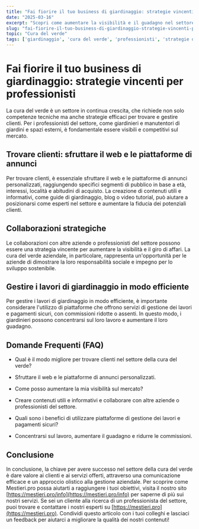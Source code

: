 ```yaml
---
title: "Fai fiorire il tuo business di giardinaggio: strategie vincenti per professionisti"
date: "2025-03-16"
excerpt: "Scopri come aumentare la visibilità e il guadagno nel settore della cura del verde con strategie efficaci per trovare e gestire clienti."
slug: "fai-fiorire-il-tuo-business-di-giardinaggio-strategie-vincenti-per-professionisti"
topic: "Cura del verde"
tags: ['giardinaggio', 'cura del verde', 'professionisti', 'strategie di marketing']
---
```

# Fai fiorire il tuo business di giardinaggio: strategie vincenti per professionisti

La cura del verde è un settore in continua crescita, che richiede non solo competenze tecniche ma anche strategie efficaci per trovare e gestire clienti. Per i professionisti del settore, come giardinieri e manutentori di giardini e spazi esterni, è fondamentale essere visibili e competitivi sul mercato.

## Trovare clienti: sfruttare il web e le piattaforme di annunci

Per trovare clienti, è essenziale sfruttare il web e le piattaforme di annunci personalizzati, raggiungendo specifici segmenti di pubblico in base a età, interessi, località e abitudini di acquisto. La creazione di contenuti utili e informativi, come guide di giardinaggio, blog o video tutorial, può aiutare a posizionarsi come esperti nel settore e aumentare la fiducia dei potenziali clienti.

## Collaborazioni strategiche

Le collaborazioni con altre aziende o professionisti del settore possono essere una strategia vincente per aumentare la visibilità e il giro di affari. La cura del verde aziendale, in particolare, rappresenta un'opportunità per le aziende di dimostrare la loro responsabilità sociale e impegno per lo sviluppo sostenibile.

## Gestire i lavori di giardinaggio in modo efficiente

Per gestire i lavori di giardinaggio in modo efficiente, è importante considerare l'utilizzo di piattaforme che offrono servizi di gestione dei lavori e pagamenti sicuri, con commissioni ridotte o assenti. In questo modo, i giardinieri possono concentrarsi sul loro lavoro e aumentare il loro guadagno.

## Domande Frequenti (FAQ)

* Qual è il modo migliore per trovare clienti nel settore della cura del verde?
 + Sfruttare il web e le piattaforme di annunci personalizzati.
* Come posso aumentare la mia visibilità sul mercato?
 + Creare contenuti utili e informativi e collaborare con altre aziende o professionisti del settore.
* Quali sono i benefici di utilizzare piattaforme di gestione dei lavori e pagamenti sicuri?
 + Concentrarsi sul lavoro, aumentare il guadagno e ridurre le commissioni.

## Conclusione

In conclusione, la chiave per avere successo nel settore della cura del verde è dare valore ai clienti e ai servizi offerti, attraverso una comunicazione efficace e un approccio olistico alla gestione aziendale. Per scoprire come Mestieri.pro possa aiutarti a raggiungere i tuoi obiettivi, visita il nostro sito [https://mestieri.pro/info](https://mestieri.pro/info) per saperne di più sui nostri servizi. Se sei un cliente alla ricerca di un professionista del settore, puoi trovare e contattare i nostri esperti su [https://mestieri.pro](https://mestieri.pro). Condividi questo articolo con i tuoi colleghi e lasciaci un feedback per aiutarci a migliorare la qualità dei nostri contenuti!